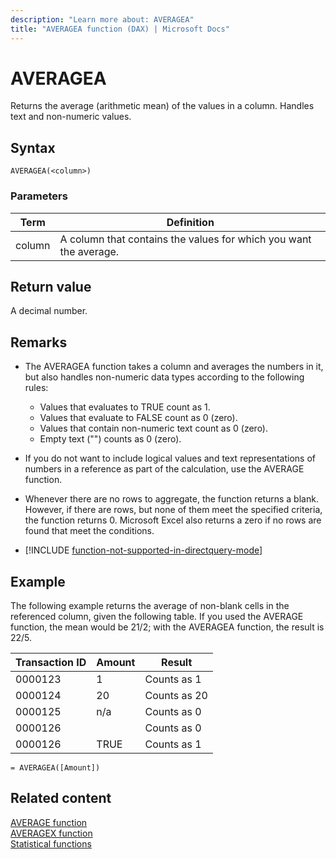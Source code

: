 ```yaml
---
description: "Learn more about: AVERAGEA"
title: "AVERAGEA function (DAX) | Microsoft Docs"
---
```

# AVERAGEA

Returns the average (arithmetic mean) of the values in a column. Handles text and non-numeric values.  
  
## Syntax  
  
```dax
AVERAGEA(<column>)  
```
  
### Parameters  
  
|Term|Definition|  
|--------|--------------|  
|column|A column that contains the values for which you want the average.|  
  
## Return value

A decimal number.  
  
## Remarks

- The AVERAGEA function takes a column and averages the numbers in it, but also handles non-numeric data types according to the following rules:  
  
  - Values that evaluates to TRUE count as 1.  
  - Values that evaluate to FALSE count as 0 (zero).  
  - Values that contain non-numeric text count as 0 (zero).  
  - Empty text ("") counts as 0 (zero).  
  
- If you do not want to include logical values and text representations of numbers in a reference as part of the calculation, use the AVERAGE function.  
  
- Whenever there are no rows to aggregate, the function returns a blank.  However, if there are rows, but none of them meet the specified criteria, the function returns 0. Microsoft Excel also returns a zero if no rows are found that meet the conditions.  

- [!INCLUDE [function-not-supported-in-directquery-mode](includes/function-not-supported-in-directquery-mode.md)]
  
## Example

The following example returns the average of non-blank cells in the referenced column, given the following table. If you used the AVERAGE function, the mean would be 21/2; with the AVERAGEA function, the result is 22/5.  
  
|Transaction ID|Amount|Result|  
|------------------|----------|----------|  
|0000123|1|Counts as 1|  
|0000124|20|Counts as 20|  
|0000125|n/a|Counts as 0|  
|0000126||Counts as 0|  
|0000126|TRUE|Counts as 1|  
  
```dax
= AVERAGEA([Amount])  
```
  
## Related content

[AVERAGE function](average-function-dax.md)  
[AVERAGEX function](averagex-function-dax.md)  
[Statistical functions](statistical-functions-dax.md)  
